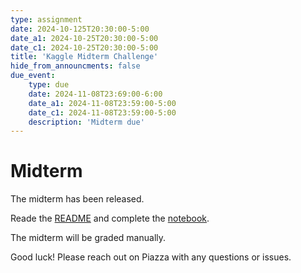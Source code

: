 ```yaml
---
type: assignment
date: 2024-10-125T20:30:00-5:00
date_a1: 2024-10-25T20:30:00-5:00
date_c1: 2024-10-25T20:30:00-5:00
title: 'Kaggle Midterm Challenge'
hide_from_announcments: false
due_event: 
    type: due
    date: 2024-11-08T23:69:00-6:00
    date_a1: 2024-11-08T23:59:00-5:00
    date_c1: 2024-11-08T23:59:00-5:00
    description: 'Midterm due'
---
```


# Midterm

The midterm has been released.

Reade the [README](https://github.com/tools4ds/ds701_fa2024_assignments/tree/main/midterm) and complete the [notebook](https://github.com/tools4ds/ds701_fa2024_assignments/blob/main/midterm/ds701-fa24-midterm.ipynb).

The midterm will be graded manually. 

Good luck! Please reach out on Piazza with any questions or issues.
